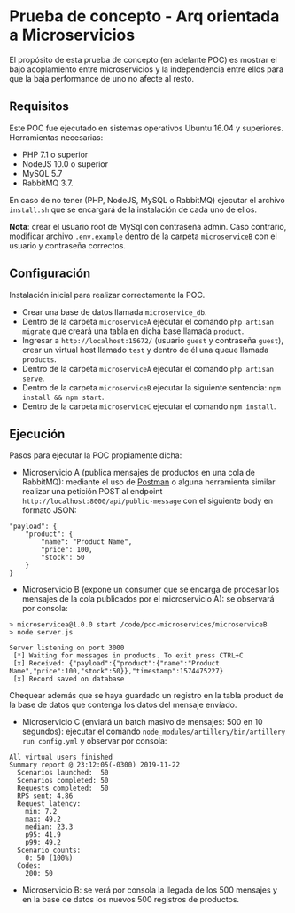 # Prueba de concepto - Arq orientada a Microservicios

El propósito de esta prueba de concepto (en adelante POC) es mostrar el bajo acoplamiento entre microservicios y la independencia entre ellos para que la baja performance de uno no afecte al resto.

## Requisitos

Este POC fue ejecutado en sistemas operativos Ubuntu 16.04 y superiores.
Herramientas necesarias:
- PHP 7.1 o superior
- NodeJS 10.0 o superior
- MySQL 5.7
- RabbitMQ 3.7.

En caso de no tener (PHP, NodeJS, MySQL o RabbitMQ) ejecutar el archivo `install.sh` que se encargará de la instalación de cada uno de ellos.

<b>Nota</b>: crear el usuario root de MySql con contraseña admin. Caso contrario, modificar archivo `.env.example` dentro de la carpeta `microserviceB` con el usuario y contraseña correctos.

## Configuración
Instalación inicial para realizar correctamente la POC.
- Crear una base de datos llamada `microservice_db`. 
- Dentro de la carpeta `microserviceA` ejecutar el comando `php artisan migrate` que creará una tabla en dicha base llamada `product`.
- Ingresar a `http://localhost:15672/` (usuario `guest` y contraseña `guest`), crear un virtual host llamado `test` y dentro de él una queue llamada `products`.
- Dentro de la carpeta `microserviceA` ejecutar el comando `php artisan serve`.
- Dentro de la carpeta `microserviceB` ejecutar la siguiente sentencia: `npm install && npm start`.
- Dentro de la carpeta `microserviceC` ejecutar el comando `npm install`.

## Ejecución
Pasos para ejecutar la POC propiamente dicha:
- Microservicio A (publica mensajes de productos en una cola de RabbitMQ): mediante el uso de <a href= "https://www.getpostman.com/downloads/" target="_blank">Postman</a> o alguna herramienta similar realizar una petición POST al endpoint `http://localhost:8000/api/public-message` con el siguiente body en formato JSON:
```
"payload": {
    "product": {
        "name": "Product Name",
        "price": 100,
        "stock": 50
    }
}
```
- Microservicio B (expone un consumer que se encarga de procesar los mensajes de la cola publicados por el microservicio A): se observará por consola:
```
> microservicea@1.0.0 start /code/poc-microservices/microserviceB
> node server.js

Server listening on port 3000
 [*] Waiting for messages in products. To exit press CTRL+C
 [x] Received: {"payload":{"product":{"name":"Product Name","price":100,"stock":50}},"timestamp":1574475227}
 [x] Record saved on database

```
Chequear además que se haya guardado un registro en la tabla product de la base de datos que contenga los datos del mensaje envíado.
- Microservicio C (enviará un batch masivo de mensajes: 500 en 10 segundos): ejecutar el comando `node_modules/artillery/bin/artillery run config.yml` y observar por consola:
```
All virtual users finished
Summary report @ 23:12:05(-0300) 2019-11-22
  Scenarios launched:  50
  Scenarios completed: 50
  Requests completed:  50
  RPS sent: 4.86
  Request latency:
    min: 7.2
    max: 49.2
    median: 23.3
    p95: 41.9
    p99: 49.2
  Scenario counts:
    0: 50 (100%)
  Codes:
    200: 50

```
- Microservicio B: se verá por consola la llegada de los 500 mensajes y en la base de datos los nuevos 500 registros de productos.